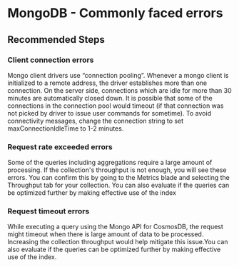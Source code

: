 <properties
	pageTitle="MongoDB Errors"
	description="MongoDB Errors"
	service="microsoft.documentdb"
	resource="databaseAccounts"
	authors="bharathsreenivas"
	displayOrder="10"
	selfHelpType="resource"
	supportTopicIds="32597521,32597541,32597502"
	resourceTags=""
	productPesIds="15585"
	cloudEnvironments="public"
	articleId="fca44674-a3d3-4e7f-8d47-9991de30a0e4"
/>
# MongoDB - Commonly faced errors

## **Recommended Steps**

### **Client connection errors**
Mongo client drivers use “connection pooling”. Whenever a mongo client is initialized to a remote address, the driver establishes more than one connection. On the server side, connections which are idle for more than 30 minutes are automatically closed down.
It is possible that some of the connections in the connection pool would timeout (if that connection was not picked by driver to issue user commands for sometime).
To avoid connectivity messages, change the connection string to set maxConnectionIdleTime to 1-2 minutes.

### **Request rate exceeded errors**
Some of the queries including aggregations require a large amount of processing. If the collection's throughput is not enough, you will see these errors. You can confirm this by going to the Metrics blade and selecting the Throughput tab for your collection. 
You can also evaluate if the queries can be optimized further by making effective use of the index

### **Request timeout errors**
While executing a query using the Mongo API for CosmosDB, the request might timeout when there is large amount of data to be processed. Increasing the collection throughput would help mitigate this issue.You can also evaluate if the queries can be optimized further by making effective use of the index.

